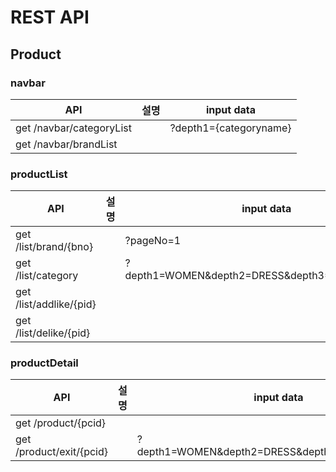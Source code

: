 # REST API

## Product

### navbar

| API                       | 설명 | input data             |
| ------------------------- | ---- | ---------------------- |
| get  /navbar/categoryList |      | ?depth1={categoryname} |
| get  /navbar/brandList    |      |                        |

### productList

| API                      | 설명 | input data                                     |
| ------------------------ | ---- | ---------------------------------------------- |
| get  /list/brand/{bno}   |      | ?pageNo=1                                      |
| get  /list/category      |      | ?depth1=WOMEN&depth2=DRESS&depth3=MINI%20DRESS |
| get  /list/addlike/{pid} |      |                                                |
| get  /list/delike/{pid}  |      |                                                |

### productDetail

| API                       | 설명 | input data                                     |
| ------------------------- | ---- | ---------------------------------------------- |
| get  /product/{pcid}      |      |                                                |
| get  /product/exit/{pcid} |      | ?depth1=WOMEN&depth2=DRESS&depth3=MINI%20DRESS |
